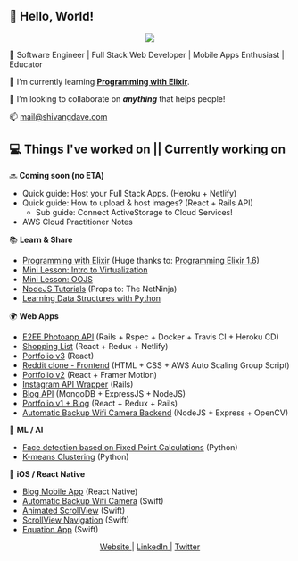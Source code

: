 ## 👋 Hello, World!

<p align="center">
   <img src="https://media0.giphy.com/media/l0HlHFRbmaZtBRhXG/giphy.gif" />
</p>

👀 Software Engineer | Full Stack Web Developer | Mobile Apps Enthusiast | Educator

🌱 I’m currently learning **[Programming with Elixir]**.

💞️ I’m looking to collaborate on ***anything*** that helps people! 

📫 mail@shivangdave.com

## 💻 Things I've worked on || Currently working on

🔜 **Coming soon (no ETA)**
- Quick guide: Host your Full Stack Apps. (Heroku + Netlify)
- Quick guide: How to upload & host images? (React + Rails API)
   - Sub guide: Connect ActiveStorage to Cloud Services!
- AWS Cloud Practitioner Notes

📚 **Learn & Share**
- [Programming with Elixir] (Huge thanks to: [Programming Elixir 1.6])
- [Mini Lesson: Intro to Virtualization]
- [Mini Lesson: OOJS]
- [NodeJS Tutorials] (Props to: The NetNinja)
- [Learning Data Structures with Python]

🌍 **Web Apps**
- [E2EE Photoapp API] (Rails + Rspec + Docker + Travis CI + Heroku CD)
- [Shopping List] (React + Redux + Netlify)
- [Portfolio v3] (React)
- [Reddit clone - Frontend] (HTML + CSS + AWS Auto Scaling Group Script)
- [Portfolio v2] (React + Framer Motion)
- [Instagram API Wrapper] (Rails)
- [Blog API] (MongoDB + ExpressJS + NodeJS)
- [Portfolio v1 + Blog] (React + Redux + Rails)
- [Automatic Backup Wifi Camera Backend] (NodeJS + Express + OpenCV)

🤖 **ML / AI**
- [Face detection based on Fixed Point Calculations] (Python)
- [K-means Clustering] (Python)

📱 **iOS / React Native**
- [Blog Mobile App] (React Native)
- [Automatic Backup Wifi Camera] (Swift)
- [Animated ScrollView] (Swift)
- [ScrollView Navigation] (Swift)
- [Equation App] (Swift)


[Programming with Elixir]: https://shivangdave.github.io/elixir/
[Programming Elixir 1.6]: https://pragprog.com/titles/elixir16/programming-elixir-1-6/
[Mini Lesson: Intro to Virtualization]: https://github.com/ShivangDave/intro-to-virtualization
[Mini Lesson: OOJS]: https://github.com/ShivangDave/oojs
[NodeJS Tutorials]: https://github.com/ShivangDave/NodeJS-Tutorials
[Learning Data Structures with Python]: https://github.com/ShivangDave/Python-Programs

[Portfolio v2]: https://github.com/ShivangDave/portfolio-site
[E2EE Photoapp API]: https://github.com/ShivangDave/photoapp-api
[Shopping List]: https://github.com/ShivangDave/my-shopping-list
[Portfolio v3]: https://github.com/ShivangDave/portfolio-site-v3
[Reddit clone - Frontend]: https://github.com/ShivangDave/reddit-clone
[Instagram API Wrapper]: https://github.com/ShivangDave/instagram-api-wrapper
[Blog API]: https://github.com/ShivangDave/blog-api-mern
[Portfolio v1 + Blog]: https://github.com/ShivangDave/Blog-Web-App
[Automatic Backup Wifi Camera Backend]: https://github.com/ShivangDave/Automatic-backup-wifi-camera-backend

[K-means Clustering]: https://github.com/ShivangDave/Kmeans-Clustering
[Face detection based on Fixed Point Calculations]: https://github.com/ShivangDave/Face-detection-based-on-fixed-point-calculations

[Equation App]: https://github.com/ShivangDave/EquationAppDemo
[ScrollView Navigation]: https://github.com/ShivangDave/scrollView_navigation_demo
[Animated ScrollView]: https://github.com/ShivangDave/AnimatedScrollView
[Automatic Backup Wifi Camera]: https://github.com/ShivangDave/Automatic-Backup-WiFi-Camera
[Blog Mobile App]: https://github.com/ShivangDave/Blog-Mobile-App

<p align="center">
   <a href="https://shivangdave.com" target="_blank"> Website </a> | <a href="https://linkedin.com/in/dshivang" target="_blank"> LinkedIn </a> | <a href="https://twitter.com/@__Shivang__" target="_blank"> Twitter </a>
</p>

